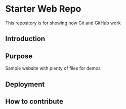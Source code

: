 # Starter Web Repo

This repository is for showing how Git and GitHub work

## Introduction


## Purpose

Sample website with plenty of files for demos

## Deployment


## How to contribute
